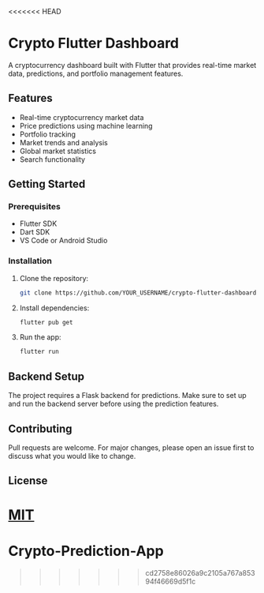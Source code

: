 <<<<<<< HEAD
# Crypto Flutter Dashboard

A cryptocurrency dashboard built with Flutter that provides real-time market data, predictions, and portfolio management features.

## Features

- Real-time cryptocurrency market data
- Price predictions using machine learning
- Portfolio tracking
- Market trends and analysis
- Global market statistics
- Search functionality

## Getting Started

### Prerequisites

- Flutter SDK
- Dart SDK
- VS Code or Android Studio

### Installation

1. Clone the repository:
    ```bash
    git clone https://github.com/YOUR_USERNAME/crypto-flutter-dashboard.git
    ```

2. Install dependencies:
    ```bash
    flutter pub get
    ```

3. Run the app:
    ```bash
    flutter run
    ```

## Backend Setup

The project requires a Flask backend for predictions. Make sure to set up and run the backend server before using the prediction features.

## Contributing

Pull requests are welcome. For major changes, please open an issue first to discuss what you would like to change.

## License

[MIT](https://choosealicense.com/licenses/mit/)
=======
# Crypto-Prediction-App
>>>>>>> cd2758e86026a9c2105a767a85394f46669d5f1c

